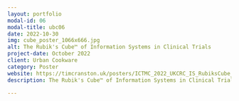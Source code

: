 ```yaml
---
layout: portfolio
modal-id: 06
modal-title: ubc06
date: 2022-10-30
img: cube_poster_1066x666.jpg
alt: The Rubik's Cube™ of Information Systems in Clinical Trials
project-date: October 2022
client: Urban Cookware
category: Poster
website: https://timcranston.uk/posters/ICTMC_2022_UKCRC_IS_RubiksCube_Poster.jpg
description: The Rubik's Cube™ of Information Systems in Clinical Trials: The importance of the IS function in the successful development and delivery of clinical trials.

---
```

